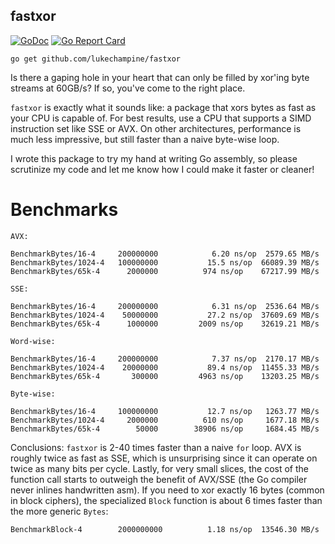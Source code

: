 fastxor
-----

[![GoDoc](https://godoc.org/github.com/lukechampine/fastxor?status.svg)](https://godoc.org/github.com/lukechampine/fastxor)
[![Go Report Card](http://goreportcard.com/badge/github.com/lukechampine/fastxor)](https://goreportcard.com/report/github.com/lukechampine/fastxor)

```
go get github.com/lukechampine/fastxor
```

Is there a gaping hole in your heart that can only be filled by xor'ing byte
streams at 60GB/s? If so, you've come to the right place.

`fastxor` is exactly what it sounds like: a package that xors bytes as fast
as your CPU is capable of. For best results, use a CPU that supports a SIMD
instruction set like SSE or AVX. On other architectures,  performance is much
less impressive, but still faster than a naive byte-wise loop.

I wrote this package to try my hand at writing Go assembly, so please scrutinize
my code and let me know how I could make it faster or cleaner! 


# Benchmarks

```
AVX:

BenchmarkBytes/16-4   	200000000	         6.20 ns/op	 2579.65 MB/s
BenchmarkBytes/1024-4 	100000000	        15.5 ns/op	66089.39 MB/s
BenchmarkBytes/65k-4  	  2000000	       974 ns/op	67217.99 MB/s

SSE:

BenchmarkBytes/16-4   	200000000	         6.31 ns/op	 2536.64 MB/s
BenchmarkBytes/1024-4 	 50000000	        27.2 ns/op	37609.69 MB/s
BenchmarkBytes/65k-4  	  1000000	      2009 ns/op	32619.21 MB/s

Word-wise:

BenchmarkBytes/16-4   	200000000	         7.37 ns/op	 2170.17 MB/s
BenchmarkBytes/1024-4 	 20000000	        89.4 ns/op	11455.33 MB/s
BenchmarkBytes/65k-4  	   300000	      4963 ns/op	13203.25 MB/s

Byte-wise:

BenchmarkBytes/16-4    	100000000	        12.7 ns/op	 1263.77 MB/s
BenchmarkBytes/1024-4  	  2000000	       610 ns/op	 1677.18 MB/s
BenchmarkBytes/65k-4   	    50000	     38906 ns/op	 1684.45 MB/s
```

Conclusions: `fastxor` is 2-40 times faster than a naive `for` loop. AVX is
roughly twice as fast as SSE, which is unsurprising since it can operate on
twice as many bits per cycle. Lastly, for very small slices, the cost of the
function call starts to outweigh the benefit of AVX/SSE (the Go compiler never
inlines handwritten asm). If you need to xor exactly 16 bytes (common in block
ciphers), the specialized `Block` function is about 6 times faster than the
more generic `Bytes`:

```
BenchmarkBlock-4      	2000000000	        1.18 ns/op	13546.30 MB/s
```
